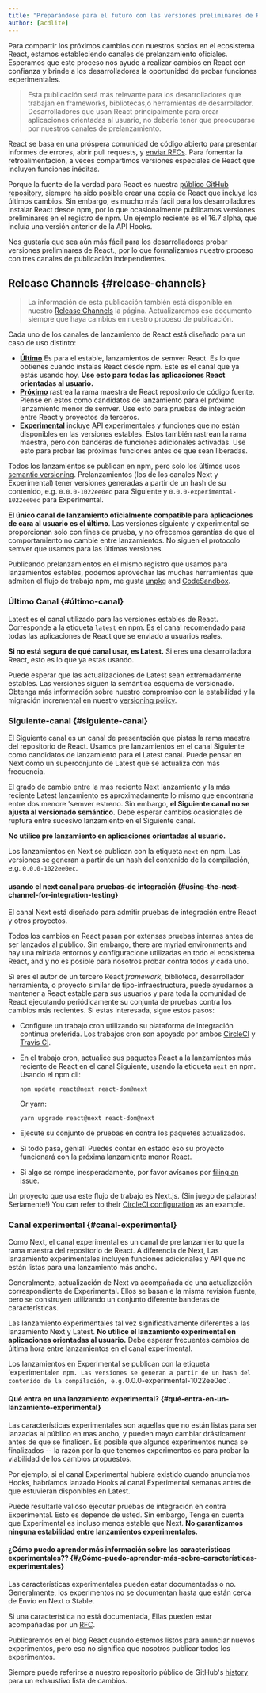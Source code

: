 ```yaml
---
title: "Preparándose para el futuro con las versiones preliminares de React"
author: [acdlite]
---
```


Para compartir los próximos cambios con nuestros socios en el ecosistema React, estamos estableciendo canales de prelanzamiento oficiales. Esperamos que este proceso nos ayude a realizar cambios en React con confianza y brinde a los desarrolladores la oportunidad de probar funciones experimentales.

> Esta publicación será más relevante para los desarrolladores que trabajan en frameworks, bibliotecas,o herramientas de desarrollador. Desarrolladores que usan React principalmente para crear aplicaciones orientadas al usuario, no debería tener que preocuparse por nuestros canales de prelanzamiento.

React se basa en una próspera comunidad de código abierto para presentar informes de errores, abrir pull requests, y [enviar RFCs](https://github.com/reactjs/rfcs). Para fomentar la retroalimentación, a veces compartimos versiones especiales de React que incluyen funciones inéditas.

Porque la fuente de la verdad para React es nuestra [público GitHub repository](https://github.com/facebook/react), siempre ha sido posible crear una copia de React que incluya los últimos cambios. Sin embargo, es mucho más fácil para los desarrolladores instalar React desde npm, por lo que ocasionalmente publicamos versiones preliminares en el registro de npm. Un ejemplo reciente es el 16.7 alpha, que incluía una versión anterior de la API Hooks.

Nos gustaría que sea aún más fácil para los desarrolladores probar versiones preliminares de React., por lo que formalizamos nuestro proceso con tres canales de publicación independientes.

## Release Channels {#release-channels}

> La información de esta publicación también está disponible en nuestro [Release Channels](/docs/release-channels.html) la página. Actualizaremos ese documento siempre que haya cambios en nuestro proceso de publicación.

Cada uno de los canales de lanzamiento de React está diseñado para un caso de uso distinto:

- [**Último**](#último-canal) Es para el estable, lanzamientos de semver React. Es lo que obtienes cuando instalas React desde npm. Este es el canal que ya estás usando hoy. **Use esto para todas las aplicaciones React orientadas al usuario.**
- [**Próximo**](#siguiente-canal) rastrea la rama maestra de React repositorio de código fuente. Piense en estos como candidatos de lanzamiento para el próximo lanzamiento menor de semver. Use esto para pruebas de integración entre React y proyectos de terceros.
- [**Experimental**](#canal-experimental) incluye API experimentales y funciones que no están disponibles en las versiones estables. Estos también rastrean la rama maestra, pero con banderas de funciones adicionales activadas. Use esto para probar las próximas funciones antes de que sean liberadas.

Todos los lanzamientos se publican en npm, pero solo los últimos usos [semantic versioning](/docs/faq-versioning.html). Prelanzamientos (los de los canales Next y Experimental) tener versiones generadas a partir de un hash de su contenido, e.g. `0.0.0-1022ee0ec` para Siguiente y `0.0.0-experimental-1022ee0ec` para Experimental.

**El único canal de lanzamiento oficialmente compatible para aplicaciones de cara al usuario es el último**. Las versiones siguiente y experimental se proporcionan solo con fines de prueba, y no ofrecemos garantías de que el comportamiento no cambie entre lanzamientos. No siguen el protocolo semver que usamos para las últimas versiones.

Publicando prelanzamientos en el mismo registro que usamos para lanzamientos estables, podemos aprovechar las muchas herramientas que admiten el flujo de trabajo npm, me gusta [unpkg](https://unpkg.com) and [CodeSandbox](https://codesandbox.io).

### Último Canal {#último-canal}

Latest es el canal utilizado para las versiones estables de React. Corresponde a la etiqueta `latest` en npm. Es el canal recomendado para todas las aplicaciones de React que se enviado a usuarios reales.

**Si no está segura de qué canal usar, es Latest.** Si eres una desarrolladora React, esto es lo que ya estas usando.

Puede esperar que las actualizaciones de Latest sean extremadamente estables. Las versiones siguen la semántica esquema de versionado. Obtenga más información sobre nuestro compromiso con la estabilidad y la migración incremental en nuestro [versioning policy](/docs/faq-versioning.html).

### Siguiente-canal {#siguiente-canal}

El Siguiente canal es un canal de presentación que pistas la rama maestra del repositorio de React. Usamos pre lanzamientos en el canal Siguiente como candidatos de lanzamiento para el Latest canal. Puede pensar en Next como un superconjunto de Latest que se actualiza con más frecuencia.

El grado de cambio entre la  más reciente Next lanzamiento y la más reciente Latest lanzamiento es aproximadamente lo mismo que encontraría entre dos menore 'semver estreno. Sin embargo, **el Siguiente canal no se ajusta al versionado semántico.** Debe esperar cambios ocasionales de ruptura entre sucesivo lanzamiento en el Siguiente canal.

**No utilice pre lanzamiento en aplicaciones orientadas al usuario.**

Los lanzamientos en Next se publican con la etiqueta `next` en npm. Las versiones se generan a partir de un hash del contenido de la compilación, e.g. `0.0.0-1022ee0ec`.

#### usando el next canal para pruebas-de integración {#using-the-next-channel-for-integration-testing}

El canal Next está diseñado para admitir pruebas de integración entre React y otros proyectos.

Todos los cambios en React pasan por extensas pruebas internas antes de ser lanzados al público. Sin embargo, there are myriad environments and hay una miríada entornos y configuracione utilizadas en todo el ecosistema React, and y no es posible para nosotros probar contra todos y cada uno.

Si eres el autor de un tercero React _framework_, biblioteca, desarrollador herramienta, o proyecto similar de tipo-infraestructura, puede ayudarnos a mantener a React estable para sus usuarios y para toda la comunidad de React ejecutando periódicamente su conjunta de pruebas contra los cambios más recientes. Si estas interesada, sigue estos pasos:

- Configure un trabajo cron utilizando su plataforma de integración continua preferida. Los trabajos cron son apoyado por ambos [CircleCI](https://circleci.com/docs/2.0/triggers/#scheduled-builds) y [Travis CI](https://docs.travis-ci.com/user/cron-jobs/).
- En el trabajo cron, actualice sus paquetes React a la lanzamientos más reciente de React en el canal Siguiente, usando la etiqueta `next` en npm. Usando el npm cli:

  ```
  npm update react@next react-dom@next
  ```

  Or yarn:

  ```
  yarn upgrade react@next react-dom@next
  ```
- Ejecute su conjunto de pruebas en contra los paquetes actualizados.
- Si todo pasa, genial! Puedes contar en estado eso su proyecto funcionará con la próxima lanzamiente menor React.
- Si algo se rompe inesperadamente, por favor avísanos por [filing an issue](https://github.com/facebook/react/issues).

Un proyecto que usa este flujo de trabajo es Next.js. (Sin juego de palabras! Seriamente!) You can refer to their [CircleCI configuration](https://github.com/zeit/next.js/blob/c0a1c0f93966fe33edd93fb53e5fafb0dcd80a9e/.circleci/config.yml) as an example.

### Canal experimental {#canal-experimental}

Como Next, el canal experimental es un canal de pre lanzamiento que la rama maestra del repositorio de React. A diferencia de Next, Las lanzamiento experimentales incluyen funciones adicionales y API que no están listas para una lanzamiento más ancho.

Generalmente, actualización de Next va acompañada de una actualización correspondiente de Experimental. Ellos se basan e la misma revisión  fuente, pero se construyen utilizando un conjunto diferente banderas de características.

Las lanzamiento experimentales tal  vez significativamente diferentes a las lanzamiento Next y Latest. **No utilice el lanzamiento experimental en aplicaciones orientadas al usuario.** Debe esperar frecuentes cambios de última hora entre lanzamientos en el canal experimental.

Los lanzamientos en Experimental se publican con la etiqueta ʻexperimental` en npm. Las versiones se generan a partir de un hash del contenido de la compilación, e.g. `0.0.0-experimental-1022ee0ec`.

#### Qué entra en una lanzamiento experimental? {#qué-entra-en-un-lanzamiento-experimental}

Las características experimentales son aquellas que no están listas para ser lanzadas al público en mas ancho, y pueden mayo cambiar drásticament antes de que se finalicen. Es posible que algunos experimentos nunca se finalizados -- la razón por la que tenemos experimentos es para probar la viabilidad de los cambios propuestos.

Por ejemplo, si el canal Experimental hubiera existido cuando anunciamos Hooks, habríamos lanzado Hooks al canal Experimental semanas antes de que estuvieran disponibles en Latest.

Puede resultarle valioso ejecutar pruebas de integración en contra Experimental. Esto es depende de usted. Sin embargo, Tenga en cuenta que Experimental es incluso menos estable que Next. **No garantizamos ninguna estabilidad entre lanzamientos experimentales.**

#### ¿Cómo puedo aprender más información sobre las caracteristicas experimentales?? {#¿Cómo-puedo-aprender-más-sobre-características-experimentales}

Las características experimentales pueden estar documentadas o no. Generalmente, los experimentos no se documentan hasta que están cerca de Envío en Next o Stable.

Si una característica no está documentada, Ellas pueden estar acompañadas por un [RFC](https://github.com/reactjs/rfcs).

Publicaremos en el blog React cuando estemos listos para anunciar nuevos experimentos, pero eso no significa que nosotros publicar todos los experimentos.

Siempre puede referirse a nuestro repositorio público de GitHub's [history](https://github.com/facebook/react/commits/master) para un exhaustivo lista de cambios.
